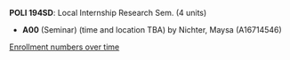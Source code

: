 **POLI 194SD**: Local Internship Research Sem. (4 units)

- **A00** (Seminar) (time and location TBA) by Nichter, Maysa (A16714546)

[Enrollment numbers over time](./POLI194SD.tsv)
